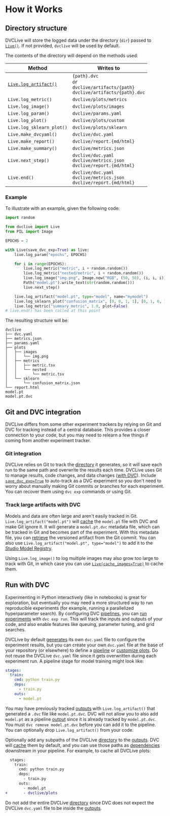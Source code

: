 # How it Works

## Directory structure

DVCLive will store the logged data under the directory (`dir`) passed to
[`Live()`](/doc/dvclive/live). If not provided, `dvclive` will be used by
default.

The contents of the directory will depend on the methods used:

| Method                                                  | Writes to                                                                            |
| ------------------------------------------------------- | ------------------------------------------------------------------------------------ |
| [`Live.log_artifact()`](/doc/dvclive/live/log_artifact) | `{path}.dvc`<br>_or_<br>`dvclive/artifacts/{path}`<br>`dvclive/artifacts/{path}.dvc` |
| `Live.log_metric()`                                     | `dvclive/plots/metrics`                                                              |
| `Live.log_image()`                                      | `dvclive/plots/images`                                                               |
| `Live.log_param()`                                      | `dvclive/params.yaml`                                                                |
| `Live.log_plot()`                                       | `dvclive/plots/custom`                                                               |
| `Live.log_sklearn_plot()`                               | `dvclive/plots/sklearn`                                                              |
| `Live.make_dvcyaml()`                                   | `dvclive/dvc.yaml`                                                                   |
| `Live.make_report()`                                    | `dvclive/report.{md/html}`                                                           |
| `Live.make_summary()`                                   | `dvclive/metrics.json`                                                               |
| `Live.next_step()`                                      | `dvclive/dvc.yaml`<br>`dvclive/metrics.json`<br>`dvclive/report.{md/html}`           |
| `Live.end()`                                            | `dvclive/dvc.yaml`<br>`dvclive/metrics.json`<br>`dvclive/report.{md/html}`           |

### Example

To illustrate with an example, given the following code:

```python
import random

from dvclive import Live
from PIL import Image

EPOCHS = 2

with Live(save_dvc_exp=True) as live:
    live.log_param("epochs", EPOCHS)

    for i in range(EPOCHS):
        live.log_metric("metric", i + random.random())
        live.log_metric("nested/metric", i + random.random())
        live.log_image("img.png", Image.new("RGB", (50, 50), (i, i, i)))
        Path("model.pt").write_text(str(random.random()))
        live.next_step()

    live.log_artifact("model.pt", type="model", name="mymodel")
    live.log_sklearn_plot("confusion_matrix", [0, 0, 1, 1], [0, 1, 0, 1])
    live.log_metric("summary_metric", 1.0, plot=False)
# live.end() has been called at this point
```

The resulting structure will be:

```
dvclive
├── dvc.yaml
├── metrics.json
├── params.yaml
├── plots
│   ├── images
│   │   └── img.png
│   ├── metrics
│   │   ├── metric.tsv
│   │   └── nested
│   │       └── metric.tsv
│   └── sklearn
│       └── confusion_matrix.json
└── report.html
model.pt
model.pt.dvc
```

## Git and DVC integration

DVCLive differs from some other experiment trackers by relying on Git and DVC
for tracking instead of a central database. This provides a closer connection to
your code, but you may need to relearn a few things if coming from another
experiment tracker.

### Git integration

DVCLive relies on Git to track the [directory] it generates, so it will save
each run to the same path and overwrite the results each time. DVCLive uses Git
to manage results, code changes, and data changes
([with DVC](#track-large-artifacts-with-dvc)). Include
[`save_dvc_exp=True`](/doc/dvclive/live#parameters) to auto-track as a <abbr>DVC
experiment</abbr> so you don't need to worry about manually making Git commits
or branches for each experiment. You can recover them using `dvc exp` commands
or using Git.

### Track large artifacts with DVC

Models and data are often large and aren't easily tracked in Git.
`Live.log_artifact("model.pt")` will [cache] the `model.pt` file with DVC and
make Git ignore it. It will generate a `model.pt.dvc` metadata file, which can
be tracked in Git and becomes part of the experiment. With this metadata file,
you can [retrieve](/doc/start/data-management/data-versioning#retrieving) the
versioned artifact from the Git commit. You can also use
`Live.log_artifact("model.pt", type="model")` to add it to the [Studio Model
Registry].

Using `Live.log_image()` to log multiple images may also grow too large to track
with Git, in which case you can use
[`Live(cache_images=True)`](/doc/dvclive/live#parameters) to cache them.

## Run with DVC

Experimenting in Python interactively (like in notebooks) is great for
exploration, but eventually you may need a more structured way to run
reproducible experiments (for example, running a parallelized hyperparameter
search). By configuring DVC [pipelines], you can
[run experiments](/doc/user-guide/experiment-management/running-experiments)
with `dvc exp run`. This will track the inputs and outputs of your code, and
also enable features like queuing, parameter tuning, and grid searches.

DVCLive by default [generates] its own `dvc.yaml` file to configure the
experiment results, but you can create your own `dvc.yaml` file at the base of
your repository (or elsewhere) to define a [pipeline](#run-with-dvc) or
[customize plots](/doc/user-guide/experiment-management/visualizing-plots#defining-plots).
Do not reuse the DVCLive `dvc.yaml` file since it gets overwritten during each
experiment run. A pipeline stage for model training might look like:

```yaml
stages:
  train:
    cmd: python train.py
    deps:
      - train.py
    outs:
      - model.pt
```

<admon type="tip">

You may have previously tracked [outputs] with `Live.log_artifact()` that
generated a `.dvc` file like `model.pt.dvc`. DVC will not allow you to also add
`model.pt` as a pipeline [output][outputs] since it is already tracked by
`model.pt.dvc`. You must `dvc remove model.pt.dvc` before you can add it to the
pipeline. You can optionally drop `Live.log_artifact()` from your code.

</admon>

Optionally add any subpaths of the DVCLive [directory] to the [outputs]. DVC
will [cache] them by default, and you can use those paths as [dependencies]
downstream in your pipeline. For example, to cache all DVCLive plots:

```diff
  stages:
    train:
      cmd: python train.py
      deps:
        - train.py
      outs:
        - model.pt
+       - dvclive/plots
```

<admon type="warn">

Do not add the entire DVCLive [directory] since DVC does not expect the DVCLive
`dvc.yaml` file to be inside the [outputs].

</admon>

[directory]: /doc/dvclive/how-it-works#directory-structure
[studio model registry]: /doc/studio/user-guide/model-registry
[cache]: /doc/start/data-management/data-versioning
[outputs]: /doc/user-guide/pipelines/defining-pipelines#outputs
[dependencies]: /doc/user-guide/pipelines/defining-pipelines#simple-dependencies
[pipelines]: /doc/start/experiments/experiment-pipelines
[generates]: /doc/dvclive/live/make_dvcyaml
